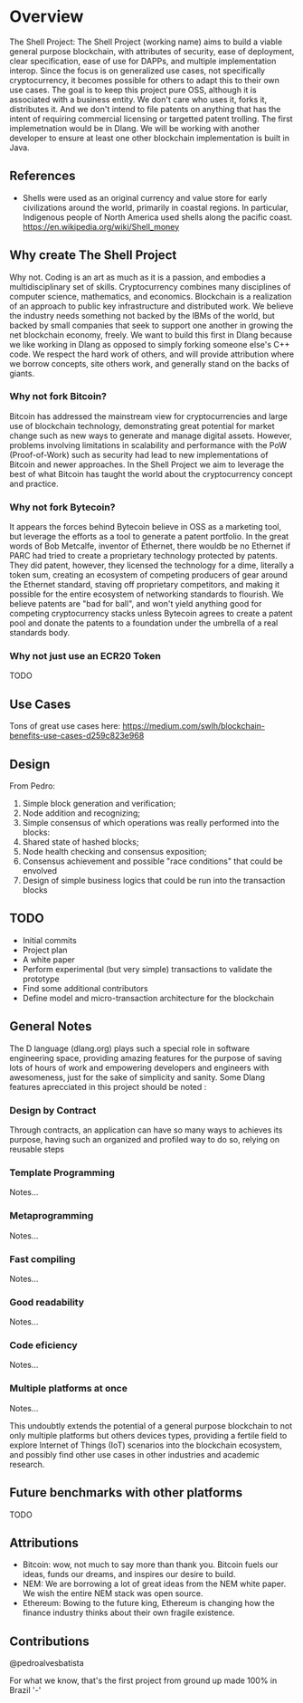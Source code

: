# Overview

The Shell Project: The Shell Project (working name) aims to build a viable general purpose blockchain, with attributes of security, ease of deployment, clear specification, ease of use for DAPPs, and multiple implementation interop.  Since the focus is on generalized use cases, not specifically cryptocurrency, it becomes possible for others to adapt this to their own use cases.  The goal is to keep this project pure OSS, although it is associated with a business entity.  We don't care who uses it, forks it, distributes it.  And we don't intend to file patents on anything that has the intent of requiring commercial licensing or targetted patent trolling.  The first implemetnation would be in Dlang.  We will be working with another developer to ensure at least one other blockchain implementation is built in Java.

## References

- Shells were used as an original currency and value store for early civilizations around the world, primarily in coastal regions.  In particular, Indigenous people of North America used shells along the pacific coast. https://en.wikipedia.org/wiki/Shell_money

## Why create The Shell Project

Why not.  Coding is an art as much as it is a passion, and embodies a multidisciplinary set of skills.  Cryptocurrency combines many disciplines of computer science, mathematics, and economics.  Blockchain is a realization of an approach to public key infrastructure and distributed work.  We believe the industry needs something not backed by the IBMs of the world, but backed by small companies that seek to support one another in growing the net blockchain economy, freely.  We want to build this first in Dlang because we like working in Dlang as opposed to simply forking someone else's C++ code.   We respect the hard work of others, and will provide attribution where we borrow concepts, site others work, and generally stand on the backs of giants.

### Why not fork Bitcoin?

Bitcoin has addressed the mainstream view for cryptocurrencies and large use of blockchain technology, demonstrating great potential for market change such as new ways to generate and manage digital assets. However, problems involving limitations in scalability and performance with the PoW (Proof-of-Work) such as security had lead to new implementations of Bitcoin and newer approaches. In the Shell Project we aim to leverage the best of what Bitcoin has taught the world about the cryptocurrency concept and practice.

### Why not fork Bytecoin?

It appears the forces behind Bytecoin believe in OSS as a marketing tool, but leverage the efforts as a tool to generate a patent portfolio.  In the great words of Bob Metcalfe, inventor of Ethernet, there wouldb be no Ethernet if PARC had tried to create a proprietary technology protected by patents.  They did patent, however, they licensed the technology for a dime, literally a token sum, creating an ecosystem of competing producers of gear around the Ethernet standard, staving off proprietary competitors, and making it possible for the entire ecosystem of networking standards to flourish.  We believe patents are "bad for ball", and won't yield anything good for competing cryptocurrency stacks unless Bytecoin agrees to create a patent pool and donate the patents to a foundation under the umbrella of a real standards body.

### Why not just use an ECR20 Token

TODO

## Use Cases

Tons of great use cases here: https://medium.com/swlh/blockchain-benefits-use-cases-d259c823e968


## Design

From Pedro:
1. Simple block generation and verification;
2. Node addition and recognizing;
3. Simple consensus of which operations was really performed into the blocks:
4. Shared state of hashed blocks;
5. Node health checking and consensus exposition;
6. Consensus achievement and possible "race conditions" that could be envolved
7. Design of simple business logics that could be run into the transaction blocks

## TODO

- Initial commits
- Project plan
- A white paper
- Perform experimental (but very simple) transactions to validate the prototype
- Find some additional contributors
- Define model and micro-transaction architecture for the blockchain

## General Notes

The D language (dlang.org) plays such a special role in software engineering space, providing amazing features for the purpose of saving lots of hours of work and empowering developers and engineers with awesomeness, just for the sake of simplicity and sanity. Some Dlang features aprecciated in this project should be noted :

### Design by Contract

Through contracts, an application can have so many ways to achieves its purpose, having such an organized and profiled way to do so, relying on reusable steps

### Template Programming

Notes...

### Metaprogramming

Notes...

### Fast compiling

Notes...

### Good readability

Notes...

### Code eficiency

Notes...

### Multiple platforms at once

Notes...

This undoubtly extends the potential of a general purpose blockchain to not only multiple platforms but others devices types, providing a fertile field to explore Internet of Things (IoT) scenarios into the blockchain ecosystem, and possibly find other use cases in other industries and academic research.

## Future benchmarks with other platforms

TODO

## Attributions

- Bitcoin: wow, not much to say more than thank you.  Bitcoin fuels our ideas, funds our dreams, and inspires our desire to build.
- NEM: We are borrowing a lot of great ideas from the NEM white paper.  We wish the entire NEM stack was open source.
- Ethereum: Bowing to the future king, Ethereum is changing how the finance industry thinks about their own fragile existence.

## Contributions

@pedroalvesbatista

For what we know, that's the first project from ground up made 100% in Brazil '-'